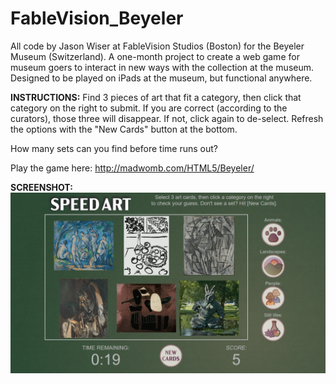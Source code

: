 # FableVision_Beyeler
All code by Jason Wiser at FableVision Studios (Boston) for the Beyeler Museum (Switzerland).
A one-month project to create a web game for museum goers to interact in new ways with the collection at the museum.
Designed to be played on iPads at the museum, but functional anywhere.

**INSTRUCTIONS:**
Find 3 pieces of art that fit a category, then click that category on the right to submit.
If you are correct (according to the curators), those three will disappear. If not, click again to de-select.
Refresh the options with the "New Cards" button at the bottom.

How many sets can you find before time runs out?

Play the game here: http://madwomb.com/HTML5/Beyeler/

**SCREENSHOT:**
![screenshot](https://github.com/Darmatage/FableVision_Beyeler/blob/main/Beyeler1.png)
